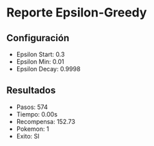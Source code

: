 # Reporte Epsilon-Greedy
## Configuración
- Epsilon Start: 0.3
- Epsilon Min: 0.01
- Epsilon Decay: 0.9998

## Resultados
- Pasos: 574
- Tiempo: 0.00s
- Recompensa: 152.73
- Pokemon: 1
- Exito: SI
